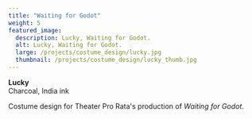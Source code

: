 ```yaml
---
title: "Waiting for Godot"
weight: 5
featured_image:
  description: Lucky, Waiting for Godot.
  alt: Lucky, Waiting for Godot.
  large: /projects/costume_design/lucky.jpg
  thumbnail: /projects/costume_design/lucky_thumb.jpg
---
```

**Lucky**  
Charcoal, India ink

Costume design for Theater Pro Rata's production of *Waiting for Godot*.